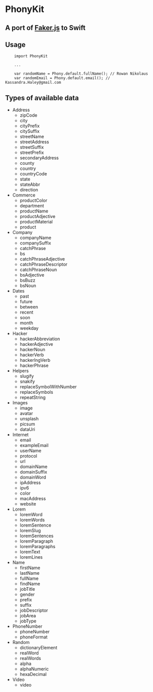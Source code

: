 # PhonyKit

## A port of [Faker.js](https://github.com/marak/Faker.js/) to Swift

## Usage

```
    import PhonyKit
    
    ...

    var randomName = Phony.default.fullName(); // Rowan Nikolaus
    var randomEmail = Phony.default.email(); // Kassandra.Haley@gmail.com
```

## Types of available data
- Address
    - zipCode
    - city
    - cityPrefix
    - citySuffix
    - streetName
    - streetAddress
    - streetSuffix
    - streetPrefix
    - secondaryAddress
    - county
    - country
    - countryCode
    - state
    - stateAbbr
    - direction
- Commerce
    - productColor
    - department
    - productName
    - productAdjective
    - productMaterial
    - product
- Company
    - companyName
    - companySuffix
    - catchPhrase
    - bs
    - catchPhraseAdjective
    - catchPhraseDescriptor
    - catchPhraseNoun
    - bsAdjective
    - bsBuzz
    - bsNoun
- Dates
    - past
    - future
    - between
    - recent
    - soon
    - month
    - weekday
- Hacker
    - hackerAbbreviation
    - hackerAdjective
    - hackerNoun
    - hackerVerb
    - hackerIngVerb
    - hackerPhrase
- Helpers
    - slugify
    - snakify
    - replaceSymbolWithNumber
    - replaceSymbols
    - repeatString
- Images
    - image
    - avatar
    - unsplash
    - picsum
    - dataUri
- Internet
    - email
    - exampleEmail
    - userName
    - protocol
    - url
    - domainName
    - domainSuffix
    - domainWord
    - ipAddress
    - ipv6
    - color
    - macAddress
    - website
- Lorem
    - loremWord
    - loremWords
    - loremSentence
    - loremSlug
    - loremSentences
    - loremParagraph
    - loremParagraphs
    - loremText
    - loremLines
- Name
    - firstName
    - lastName
    - fullName
    - findName
    - jobTitle
    - gender
    - prefix
    - suffix
    - jobDescriptor
    - jobArea
    - jobType
- PhoneNumber
    - phoneNumber
    - phoneFormat
- Random
    - dictionaryElement
    - realWord
    - realWords
    - alpha
    - alphaNumeric
    - hexaDecimal
- Video
    - video
